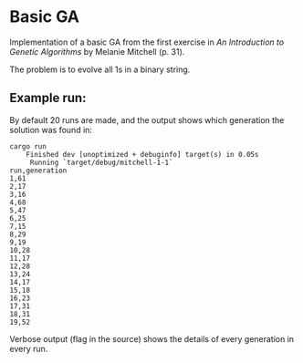 # Basic GA

Implementation of a basic GA from the first
exercise in _An Introduction to Genetic Algorithms_ by Melanie Mitchell (p. 31).

The problem is to evolve all 1s in a binary string.

## Example run:

By default 20 runs are made, and the output shows which generation the solution was found in:

```
cargo run
    Finished dev [unoptimized + debuginfo] target(s) in 0.05s
     Running `target/debug/mitchell-1-1`
run,generation
1,61
2,17
3,16
4,68
5,47
6,25
7,15
8,29
9,19
10,28
11,17
12,28
13,24
14,17
15,18
16,23
17,31
18,31
19,52
```

Verbose output (flag in the source) shows the details of every generation in every run.